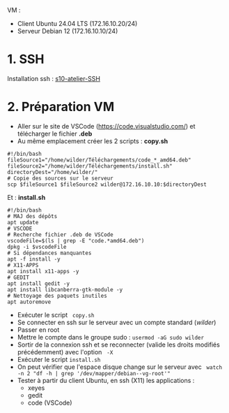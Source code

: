 VM :
- Client Ubuntu 24.04 LTS (172.16.10.20/24)
- Serveur Debian 12 (172.16.10.10/24)

# 1. SSH

Installation ssh :
[s10-atelier-SSH](02-atelier/s10-atelier-ssh.md)

# 2. Préparation VM

- Aller sur le site de VSCode (https://code.visualstudio.com/) et télécharger le fichier **.deb**
- Au même emplacement créer les 2 scripts :
**copy.sh**
```shell
#!/bin/bash
fileSource1="/home/wilder/Téléchargements/code_*_amd64.deb"
fileSource2="/home/wilder/Téléchargements/install.sh"
directoryDest="/home/wilder/"
# Copie des sources sur le serveur
scp $fileSource1 $fileSource2 wilder@172.16.10.10:$directoryDest
```

Et :
**install.sh**
```shell
#!/bin/bash
# MAJ des dépôts
apt update
# VSCODE
# Recherche fichier .deb de VSCode
vscodeFile=$(ls | grep -E "code.*amd64.deb")
dpkg -i $vscodeFile
# Si dépendances manquantes
apt -f install -y
# X11-APPS
apt install x11-apps -y
# GEDIT
apt install gedit -y
apt install libcanberra-gtk-module -y
# Nettoyage des paquets inutiles
apt autoremove
```

- Exécuter le script ` copy.sh` 
- Se connecter en ssh sur le serveur avec un compte standard (_wilder_)
- Passer en root
- Mettre le compte dans le groupe sudo : `usermod -aG sudo wilder`
- Sortir de la connexion ssh et se reconnecter (valide les droits modifiés précédemment) avec l'option ` -X` 
- Exécuter le script `install.sh` 
- On peut vérifier que l'espace disque change sur le serveur avec ` watch -n 2 "df -h | grep '/dev/mapper/debian--vg-root'"` 
- Tester à partir du client Ubuntu, en ssh (X11) les applications :
	- xeyes
	- gedit
	- code (VSCode)



